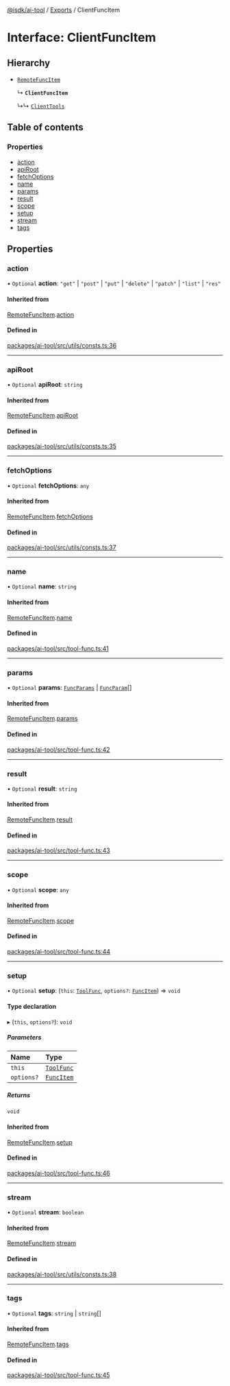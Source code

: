 [@isdk/ai-tool](../README.md) / [Exports](../modules.md) / ClientFuncItem

# Interface: ClientFuncItem

## Hierarchy

- [`RemoteFuncItem`](RemoteFuncItem.md)

  ↳ **`ClientFuncItem`**

  ↳↳ [`ClientTools`](../classes/ClientTools.md)

## Table of contents

### Properties

- [action](ClientFuncItem.md#action)
- [apiRoot](ClientFuncItem.md#apiroot)
- [fetchOptions](ClientFuncItem.md#fetchoptions)
- [name](ClientFuncItem.md#name)
- [params](ClientFuncItem.md#params)
- [result](ClientFuncItem.md#result)
- [scope](ClientFuncItem.md#scope)
- [setup](ClientFuncItem.md#setup)
- [stream](ClientFuncItem.md#stream)
- [tags](ClientFuncItem.md#tags)

## Properties

### action

• `Optional` **action**: ``"get"`` \| ``"post"`` \| ``"put"`` \| ``"delete"`` \| ``"patch"`` \| ``"list"`` \| ``"res"``

#### Inherited from

[RemoteFuncItem](RemoteFuncItem.md).[action](RemoteFuncItem.md#action)

#### Defined in

[packages/ai-tool/src/utils/consts.ts:36](https://github.com/isdk/ai-tool.js/blob/c2cbe6039817535b740ff3ca5f97829770039649/src/utils/consts.ts#L36)

___

### apiRoot

• `Optional` **apiRoot**: `string`

#### Inherited from

[RemoteFuncItem](RemoteFuncItem.md).[apiRoot](RemoteFuncItem.md#apiroot)

#### Defined in

[packages/ai-tool/src/utils/consts.ts:35](https://github.com/isdk/ai-tool.js/blob/c2cbe6039817535b740ff3ca5f97829770039649/src/utils/consts.ts#L35)

___

### fetchOptions

• `Optional` **fetchOptions**: `any`

#### Inherited from

[RemoteFuncItem](RemoteFuncItem.md).[fetchOptions](RemoteFuncItem.md#fetchoptions)

#### Defined in

[packages/ai-tool/src/utils/consts.ts:37](https://github.com/isdk/ai-tool.js/blob/c2cbe6039817535b740ff3ca5f97829770039649/src/utils/consts.ts#L37)

___

### name

• `Optional` **name**: `string`

#### Inherited from

[RemoteFuncItem](RemoteFuncItem.md).[name](RemoteFuncItem.md#name)

#### Defined in

[packages/ai-tool/src/tool-func.ts:41](https://github.com/isdk/ai-tool.js/blob/c2cbe6039817535b740ff3ca5f97829770039649/src/tool-func.ts#L41)

___

### params

• `Optional` **params**: [`FuncParams`](FuncParams.md) \| [`FuncParam`](FuncParam.md)[]

#### Inherited from

[RemoteFuncItem](RemoteFuncItem.md).[params](RemoteFuncItem.md#params)

#### Defined in

[packages/ai-tool/src/tool-func.ts:42](https://github.com/isdk/ai-tool.js/blob/c2cbe6039817535b740ff3ca5f97829770039649/src/tool-func.ts#L42)

___

### result

• `Optional` **result**: `string`

#### Inherited from

[RemoteFuncItem](RemoteFuncItem.md).[result](RemoteFuncItem.md#result)

#### Defined in

[packages/ai-tool/src/tool-func.ts:43](https://github.com/isdk/ai-tool.js/blob/c2cbe6039817535b740ff3ca5f97829770039649/src/tool-func.ts#L43)

___

### scope

• `Optional` **scope**: `any`

#### Inherited from

[RemoteFuncItem](RemoteFuncItem.md).[scope](RemoteFuncItem.md#scope)

#### Defined in

[packages/ai-tool/src/tool-func.ts:44](https://github.com/isdk/ai-tool.js/blob/c2cbe6039817535b740ff3ca5f97829770039649/src/tool-func.ts#L44)

___

### setup

• `Optional` **setup**: (`this`: [`ToolFunc`](../classes/ToolFunc.md), `options?`: [`FuncItem`](FuncItem.md)) => `void`

#### Type declaration

▸ (`this`, `options?`): `void`

##### Parameters

| Name | Type |
| :------ | :------ |
| `this` | [`ToolFunc`](../classes/ToolFunc.md) |
| `options?` | [`FuncItem`](FuncItem.md) |

##### Returns

`void`

#### Inherited from

[RemoteFuncItem](RemoteFuncItem.md).[setup](RemoteFuncItem.md#setup)

#### Defined in

[packages/ai-tool/src/tool-func.ts:46](https://github.com/isdk/ai-tool.js/blob/c2cbe6039817535b740ff3ca5f97829770039649/src/tool-func.ts#L46)

___

### stream

• `Optional` **stream**: `boolean`

#### Inherited from

[RemoteFuncItem](RemoteFuncItem.md).[stream](RemoteFuncItem.md#stream)

#### Defined in

[packages/ai-tool/src/utils/consts.ts:38](https://github.com/isdk/ai-tool.js/blob/c2cbe6039817535b740ff3ca5f97829770039649/src/utils/consts.ts#L38)

___

### tags

• `Optional` **tags**: `string` \| `string`[]

#### Inherited from

[RemoteFuncItem](RemoteFuncItem.md).[tags](RemoteFuncItem.md#tags)

#### Defined in

[packages/ai-tool/src/tool-func.ts:45](https://github.com/isdk/ai-tool.js/blob/c2cbe6039817535b740ff3ca5f97829770039649/src/tool-func.ts#L45)
